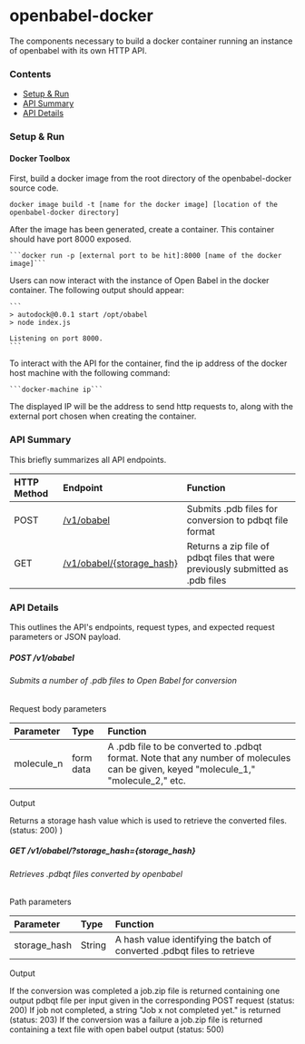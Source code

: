 # openbabel-docker
The components necessary to build a docker container running an instance of 
openbabel with its own HTTP API.

### Contents

* [Setup & Run](#setup-run)
* [API Summary](#api-summary)
* [API Details](#api-details)


<a name="setup-run"></a>
### Setup & Run

#### Docker Toolbox

First, build a docker image from the root directory of the openbabel-docker
source code.

   ```docker image build -t [name for the docker image] [location of the openbabel-docker directory]```

After the image has been generated, create a container. This container should
have port 8000 exposed.

    ```docker run -p [external port to be hit]:8000 [name of the docker image]```
    
Users can now interact with the instance of Open Babel in the docker container. The following output should appear:

    ```
    > autodock@0.0.1 start /opt/obabel
    > node index.js

    Listening on port 8000.
    ```
    
To interact with the API for the container, find the ip address of the docker host machine with the following command:

    ```docker-machine ip```
    
The displayed IP will be the address to send http requests to, along with the external port chosen when creating the container.

<a name="api-summary"></a>
### API Summary

This briefly summarizes all API endpoints.

| HTTP Method | Endpoint | Function |
|:------------|:---------|:---------|
| POST | [/v1/obabel](#post-obabel) | Submits .pdb files for conversion to pdbqt file format |
| GET | [/v1/obabel/{storage_hash}](#get-obabel) | Returns a zip file of pdbqt files that were previously submitted as .pdb files |


<a name="api-details"></a>
### API Details

This outlines the API's endpoints, request types, and expected request parameters or JSON payload.

<a name="post-obabel"></a>
##### POST /v1/obabel
###### Submits a number of .pdb files to Open Babel for conversion

Request body parameters

| Parameter | Type | Function |
|:----------|:-----|:---------|
| molecule_n | form data | A .pdb file to be converted to .pdbqt format. Note that any number of molecules can be given, keyed "molecule_1," "molecule_2," etc.|

Output

Returns a storage hash value which is used to retrieve the converted files. (status: 200)
) 

<a name="get-obabel"></a>
##### GET /v1/obabel/?storage_hash={storage_hash}
###### Retrieves .pdbqt files converted by openbabel

Path parameters

| Parameter | Type | Function |
|:----------|:-----|:---------|
| storage_hash | String | A hash value identifying the batch of converted .pdbqt files to retrieve|

Output

If the conversion was completed a job.zip file is returned containing one output pdbqt file per input given in the corresponding POST request (status: 200)
If job not completed, a string "Job x not completed yet." is returned (status: 203)
If the conversion was a failure a job.zip file is returned containing a text file with open babel output (status: 500)
